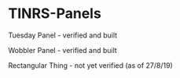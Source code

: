 # TINRS-Panels
Tuesday Panel - verified and built

Wobbler Panel - verified and built

Rectangular Thing - not yet verified (as of 27/8/19)

